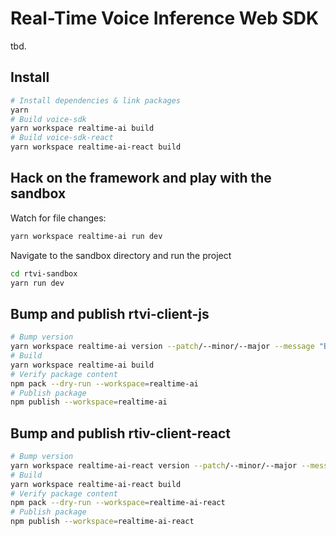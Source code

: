 # Real-Time Voice Inference Web SDK

tbd.

## Install

```bash
# Install dependencies & link packages
yarn
# Build voice-sdk
yarn workspace realtime-ai build
# Build voice-sdk-react
yarn workspace realtime-ai-react build
```

## Hack on the framework and play with the sandbox

Watch for file changes:

```bash
yarn workspace realtime-ai run dev
```

Navigate to the sandbox directory and run the project

```bash
cd rtvi-sandbox
yarn run dev
```

## Bump and publish rtvi-client-js

```bash
# Bump version
yarn workspace realtime-ai version --patch/--minor/--major --message "Bump voice-sdk version"
# Build
yarn workspace realtime-ai build
# Verify package content
npm pack --dry-run --workspace=realtime-ai
# Publish package
npm publish --workspace=realtime-ai
```

## Bump and publish rtiv-client-react

```bash
# Bump version
yarn workspace realtime-ai-react version --patch/--minor/--major --message "Bump voice-sdk version"
# Build
yarn workspace realtime-ai-react build
# Verify package content
npm pack --dry-run --workspace=realtime-ai-react
# Publish package
npm publish --workspace=realtime-ai-react
```
